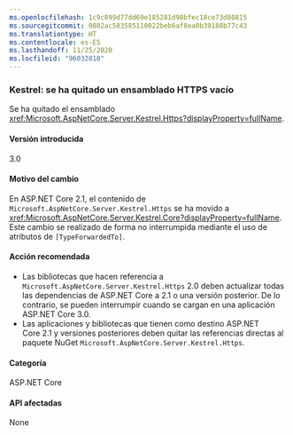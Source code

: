 ```yaml
---
ms.openlocfilehash: 1c9c899d77dd69e185281d98bfec18ce73d80815
ms.sourcegitcommit: 0802ac583585110022beb6af8ea0b39188b77c43
ms.translationtype: HT
ms.contentlocale: es-ES
ms.lasthandoff: 11/25/2020
ms.locfileid: "96032810"
---
```

### <a name="kestrel-empty-https-assembly-removed"></a>Kestrel: se ha quitado un ensamblado HTTPS vacío

Se ha quitado el ensamblado <xref:Microsoft.AspNetCore.Server.Kestrel.Https?displayProperty=fullName>.

#### <a name="version-introduced"></a>Versión introducida

3.0

#### <a name="reason-for-change"></a>Motivo del cambio

En ASP.NET Core 2.1, el contenido de `Microsoft.AspNetCore.Server.Kestrel.Https` se ha movido a <xref:Microsoft.AspNetCore.Server.Kestrel.Core?displayProperty=fullName>. Este cambio se realizado de forma no interrumpida mediante el uso de atributos de `[TypeForwardedTo]`.

#### <a name="recommended-action"></a>Acción recomendada

- Las bibliotecas que hacen referencia a `Microsoft.AspNetCore.Server.Kestrel.Https` 2.0 deben actualizar todas las dependencias de ASP.NET Core a 2.1 o una versión posterior. De lo contrario, se pueden interrumpir cuando se cargan en una aplicación ASP.NET Core 3.0.
- Las aplicaciones y bibliotecas que tienen como destino ASP.NET Core 2.1 y versiones posteriores deben quitar las referencias directas al paquete NuGet `Microsoft.AspNetCore.Server.Kestrel.Https`.

#### <a name="category"></a>Categoría

ASP.NET Core

#### <a name="affected-apis"></a>API afectadas

None

<!-- 

#### Affected APIs

Not detectable via API analysis

-->
